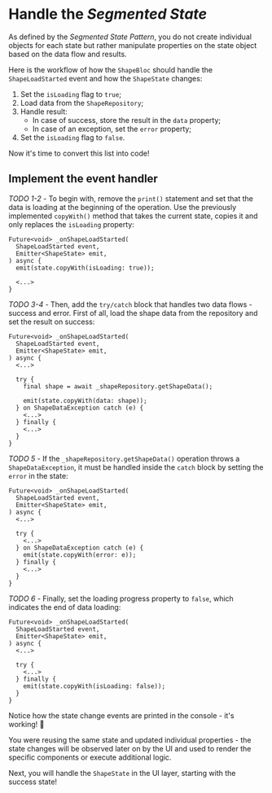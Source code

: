 # Handle the _Segmented State_

As defined by the _Segmented State Pattern_, you do not create individual objects for each state but rather manipulate properties on the state object based on the data flow and results.

Here is the workflow of how the `ShapeBloc` should handle the `ShapeLoadStarted` event and how the `ShapeState` changes:

1. Set the `isLoading` flag to `true`;
2. Load data from the `ShapeRepository`;
3. Handle result:
   - In case of success, store the result in the `data` property;
   - In case of an exception, set the `error` property;
4. Set the `isLoading` flag to `false`.

Now it's time to convert this list into code!

## Implement the event handler

_TODO 1-2_ - To begin with, remove the `print()` statement and set that the data is loading at the beginning of the operation. Use the previously implemented `copyWith()` method that takes the current state, copies it and only replaces the `isLoading` property:

```
Future<void> _onShapeLoadStarted(
  ShapeLoadStarted event,
  Emitter<ShapeState> emit,
) async {
  emit(state.copyWith(isLoading: true));

  <...>
}
```

_TODO 3-4_ - Then, add the `try/catch` block that handles two data flows - success and error. First of all, load the shape data from the repository and set the result on success:

```
Future<void> _onShapeLoadStarted(
  ShapeLoadStarted event,
  Emitter<ShapeState> emit,
) async {
  <...>

  try {
    final shape = await _shapeRepository.getShapeData();

    emit(state.copyWith(data: shape));
  } on ShapeDataException catch (e) {
    <...>
  } finally {
    <...>
  }
}
```

_TODO 5_ - If the `_shapeRepository.getShapeData()` operation throws a `ShapeDataException`, it must be handled inside the `catch` block by setting the `error` in the state:

```
Future<void> _onShapeLoadStarted(
  ShapeLoadStarted event,
  Emitter<ShapeState> emit,
) async {
  <...>

  try {
    <...>
  } on ShapeDataException catch (e) {
    emit(state.copyWith(error: e));
  } finally {
    <...>
  }
}
```

_TODO 6_ - Finally, set the loading progress property to `false`, which indicates the end of data loading:

```
Future<void> _onShapeLoadStarted(
  ShapeLoadStarted event,
  Emitter<ShapeState> emit,
) async {
  <...>

  try {
    <...>
  } finally {
    emit(state.copyWith(isLoading: false));
  }
}
```

Notice how the state change events are printed in the console - it's working! 🎉

You were reusing the same state and updated individual properties - the state changes will be observed later on by the UI and used to render the specific components or execute additional logic.

Next, you will handle the `ShapeState` in the UI layer, starting with the success state!
